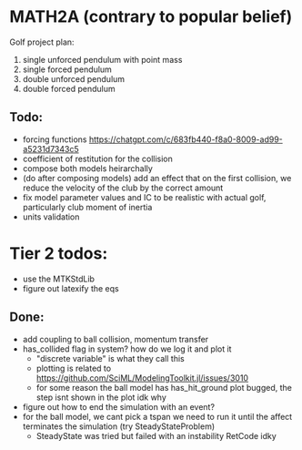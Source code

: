 # MATH2A (contrary to popular belief)

Golf project plan:

1) single unforced pendulum with point mass 
2) single forced pendulum 
3) double unforced pendulum
4) double forced pendulum 


## Todo: 
- forcing functions https://chatgpt.com/c/683fb440-f8a0-8009-ad99-a5231d7343c5
- coefficient of restitution for the collision
- compose both models heirarchally
- (do after composing models) add an effect that on the first collision, we reduce the velocity of the club by the correct amount 
- fix model parameter values and IC to be realistic with actual golf, particularly club moment of inertia
- units validation 

# Tier 2 todos:
- use the MTKStdLib 
- figure out latexify the eqs 

## Done:
- add coupling to ball collision, momentum transfer
- has_collided flag in system? how do we log it and plot it 
    * "discrete variable" is what they call this 
    * plotting is related to https://github.com/SciML/ModelingToolkit.jl/issues/3010
    * for some reason the ball model has has_hit_ground plot bugged, the step isnt shown in the plot idk why
- figure out how to end the simulation with an event?
- for the ball model, we cant pick a tspan we need to run it until the affect terminates the simulation (try SteadyStateProblem)
    * SteadyState was tried but failed with an instability RetCode idky